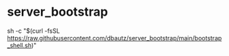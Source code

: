 # server_bootstrap

sh -c "$(curl -fsSL https://raw.githubusercontent.com/dbautz/server_bootstrap/main/bootstrap_shell.sh)"
